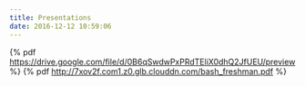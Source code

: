 ```yaml
---
title: Presentations
date: 2016-12-12 10:59:06
---
```

{% pdf https://drive.google.com/file/d/0B6qSwdwPxPRdTEliX0dhQ2JfUEU/preview %}
{% pdf http://7xov2f.com1.z0.glb.clouddn.com/bash_freshman.pdf %}
